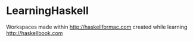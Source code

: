 # LearningHaskell
Workspaces made within http://haskellformac.com created while learning http://haskellbook.com
